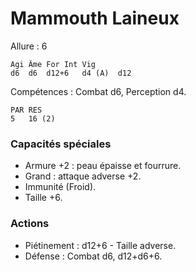 # Mammouth Laineux

Allure : 6

	Agi	Âme	For	Int	Vig
	d6	d6	d12+6	d4 (A)	d12

Compétences : Combat d6, Perception d4.

	PAR	RES
	5	16 (2)

### Capacités spéciales
- Armure +2 : peau épaisse et fourrure.
- Grand : attaque adverse +2.
- Immunité (Froid).
- Taille +6.

### Actions
- Piétinement : d12+6 - Taille adverse.
- Défense : Combat d6, d12+d6+6.
